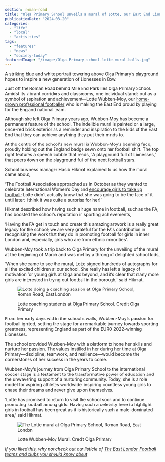 ```yaml
---
section: roman-road
title: "Olga Primary School unveils a mural of Lotte, our East End Lioness"
publicationDate: "2024-03-20"
categories: 
  - "life"
  - "local"
  - "activities"
tags: 
  - "features"
  - "news"
  - "society-today"
featuredImage: "/images/Olga-Primary-school-lotte-mural-balls.jpg"
---
```


A striking blue and white portrait towering above Olga Primary’s playground hopes to inspire a new generation of Lionesses in Bow.

Just off the Roman Road behind Mile End Park lies Olga Primary School. Amidst its vibrant corridors and classrooms, one individual stands out as a symbol of aspiration and achievement—Lotte Wubben-Moy, our [home-grown professional footballer](https://romanroadlondon.com/lotte-wubben-moy-footballer-interview/) who is making the East End proud by playing for the England national team.

Although she left Olga Primary years ago, Wubben-Moy has become a permanent feature of the school. The indelible mural is painted on a large, once-red brick exterior as a reminder and inspiration to the kids of the East End that they can achieve anything they put their minds to. 

At the centre of the school's new mural is Wubben-Moy’s beaming face, proudly holding out the England badge sewn onto her football shirt. The top right features a speech bubble that reads, 'A playground full of Lionesses,’ that peers down on the playground full of the next football stars.

School business manager Hasib Hikmat explained to us how the mural came about, 

‘The Football Association approached us in October as they wanted to celebrate International Women’s Day and [encourage girls to take up football](https://www.englandfootball.com/articles/2024/Mar/08/let-girls-play-biggest-ever-football-session-2024-20240703); Lotte didn’t actually know that she was going to be the face of it until later; I think it was quite a surprise for her!’

Hikmat described how having such a huge name in football, such as the FA, has boosted the school's reputation in sporting achievements, 

‘Having the FA get in touch and create this amazing artwork is a really great legacy for the school; we are very grateful for the FA's contribution in recognising the work that they do in promoting football for girls in inner London and, especially, girls who are from ethnic minorities’. 

Wubben-Moy took a trip back to Olga Primary for the unveiling of the mural at the beginning of March and was met by a throng of delighted school kids,

‘When she came to see the mural, Lotte signed hundreds of autographs for all the excited children at our school. She really has left a legacy of motivation for young girls at Olga and beyond, and it’s clear that many more girls are interested in trying out football in the borough,’ said Hikmat.

<figure>

![Lotte doing a coaching session at Olga Primary School, Roman Road, East London](/images/olga-primary-school-lotte-mural-teaching-1024x683.jpg)

<figcaption>

Lotte coaching students at Olga Primary School. Credit Olga Primary

</figcaption>

</figure>

From her early days within the school's walls, Wubben-Moy’s passion for football ignited, setting the stage for a remarkable journey towards sporting greatness, representing England as part of the EURO 2022-winning Lionesses.

The school provided Wubben-Moy with a platform to hone her skills and nurture her passion. The values instilled in her during her time at Olga Primary—discipline, teamwork, and resilience—would become the cornerstones of her success in the years to come.

Wubben-Moy’s journey from Olga Primary School to the international soccer stage is a testament to the transformative power of education and the unwavering support of a nurturing community. Today, she is a role model for aspiring athletes worldwide, inspiring countless young girls to chase their dreams and never give up on themselves.

‘Lotte has promised to return to visit the school soon and to continue promoting football among girls. Having such a celebrity here to highlight girls in football has been great as it is historically such a male-dominated area,’ said Hikmat.

<figure>

![The Lotte mural at Olga Primary School, Roman Road, East London](/images/olga-primary-school-lotte-mural-1024x682.jpg)

<figcaption>

Lotte Wubben-Moy Mural. Credit Olga Primary

</figcaption>

</figure>

_If you liked this, why not check out our listicle of_ [_The East London Football teams and clubs you should know about_](https://romanroadlondon.com/east-london-football-teams/)

